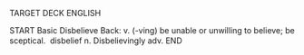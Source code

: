 TARGET DECK
ENGLISH

START
Basic
Disbelieve
Back: v. (-ving) be unable or unwilling to believe; be sceptical.  disbelief n. Disbelievingly adv.
END

